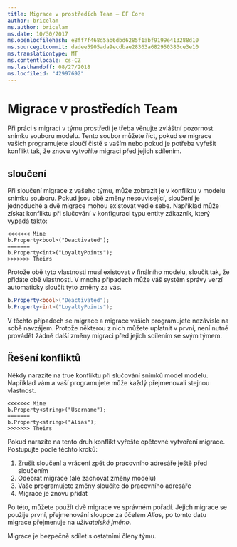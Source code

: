 ```yaml
---
title: Migrace v prostředích Team – EF Core
author: bricelam
ms.author: bricelam
ms.date: 10/30/2017
ms.openlocfilehash: e8ff7f468d5ab6dbd6285f1abf9199e413288d10
ms.sourcegitcommit: dadee5905ada9ecdbae28363a682950383ce3e10
ms.translationtype: MT
ms.contentlocale: cs-CZ
ms.lasthandoff: 08/27/2018
ms.locfileid: "42997692"
---
```

<a name="migrations-in-team-environments"></a>Migrace v prostředích Team
===============================
Při práci s migrací v týmu prostředí je třeba věnujte zvláštní pozornost snímku souboru modelu. Tento soubor můžete říct, pokud se migrace vašich programujete sloučí čistě s vaším nebo pokud je potřeba vyřešit konflikt tak, že znovu vytvoříte migraci před jejich sdílením.

<a name="merging"></a>sloučení
-------
Při sloučení migrace z vašeho týmu, může zobrazit je v konfliktu v modelu snímku souboru. Pokud jsou obě změny nesouvisející, sloučení je jednoduché a dvě migrace mohou existovat vedle sebe. Například může získat konfliktu při slučování v konfiguraci typu entity zákazník, který vypadá takto:

    <<<<<<< Mine
    b.Property<bool>("Deactivated");
    =======
    b.Property<int>("LoyaltyPoints");
    >>>>>>> Theirs

Protože obě tyto vlastnosti musí existovat v finálního modelu, sloučit tak, že přidáte obě vlastnosti. V mnoha případech může váš systém správy verzí automaticky sloučit tyto změny za vás.

``` csharp
b.Property<bool>("Deactivated");
b.Property<int>("LoyaltyPoints");
```

V těchto případech se migrace a migrace vašich programujete nezávisle na sobě navzájem. Protože některou z nich můžete uplatnit v první, není nutné provádět žádné další změny migraci před jejich sdílením se svým týmem.

<a name="resolving-conflicts"></a>Řešení konfliktů
-------------------
Někdy narazíte na true konfliktu při slučování snímků model modelu. Například vám a vaší programujete může každý přejmenovali stejnou vlastnost.

    <<<<<<< Mine
    b.Property<string>("Username");
    =======
    b.Property<string>("Alias");
    >>>>>>> Theirs

Pokud narazíte na tento druh konflikt vyřešte opětovné vytvoření migrace. Postupujte podle těchto kroků:

1. Zrušit sloučení a vrácení zpět do pracovního adresáře ještě před sloučením
2. Odebrat migrace (ale zachovat změny modelu)
3. Vaše programujete změny sloučíte do pracovního adresáře
4. Migrace je znovu přidat

Po této, můžete použít dvě migrace ve správném pořadí. Jejich migrace se použije první, přejmenování sloupce za účelem *Alias*, po tomto datu migrace přejmenuje na *uživatelské jméno*.

Migrace je bezpečně sdílet s ostatními členy týmu.
